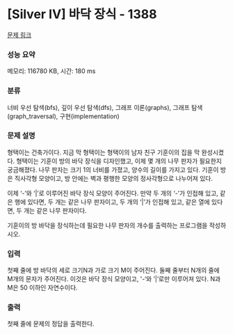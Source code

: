 # [Silver IV] 바닥 장식 - 1388 

[문제 링크](https://www.acmicpc.net/problem/1388) 

### 성능 요약

메모리: 116780 KB, 시간: 180 ms

### 분류

너비 우선 탐색(bfs), 깊이 우선 탐색(dfs), 그래프 이론(graphs), 그래프 탐색(graph_traversal), 구현(implementation)

### 문제 설명

<p>형택이는 건축가이다. 지금 막 형택이는 형택이의 남자 친구 기훈이의 집을 막 완성시켰다. 형택이는 기훈이 방의 바닥 장식을 디자인했고, 이제 몇 개의 나무 판자가 필요한지 궁금해졌다. 나무 판자는 크기 1의 너비를 가졌고, 양수의 길이를 가지고 있다. 기훈이 방은 직사각형 모양이고, 방 안에는 벽과 평행한 모양의 정사각형으로 나누어져 있다.</p>

<p>이제 ‘-’와 ‘|’로 이루어진 바닥 장식 모양이 주어진다. 만약 두 개의 ‘-’가 인접해 있고, 같은 행에 있다면, 두 개는 같은 나무 판자이고, 두 개의 ‘|’가 인접해 있고, 같은 열에 있다면, 두 개는 같은 나무 판자이다.</p>

<p>기훈이의 방 바닥을 장식하는데 필요한 나무 판자의 개수를 출력하는 프로그램을 작성하시오.</p>

### 입력 

 <p>첫째 줄에 방 바닥의 세로 크기N과 가로 크기 M이 주어진다. 둘째 줄부터 N개의 줄에 M개의 문자가 주어진다. 이것은 바닥 장식 모양이고, '-‘와 ’|‘로만 이루어져 있다. N과 M은 50 이하인 자연수이다.</p>

### 출력 

 <p>첫째 줄에 문제의 정답을 출력한다.</p>

